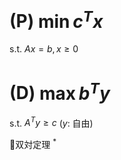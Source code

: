 # (P) $\min c^Tx$

s.t.
$Ax = b, x \geq 0$

# (D) $\max b^Ty$

s.t.
$A^Ty \geq c$ ($y$: 自由)

双対定理
$^*$